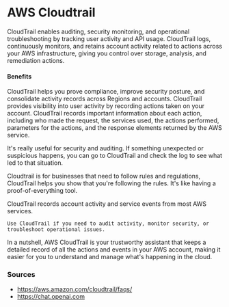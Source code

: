 # AWS Cloudtrail 
CloudTrail enables auditing, security monitoring, and operational troubleshooting by tracking user activity and API usage. CloudTrail logs, continuously monitors, and retains account activity related to actions across your AWS infrastructure, giving you control over storage, analysis, and remediation actions.

#### Benefits 
CloudTrail helps you prove compliance, improve security posture, and consolidate activity records across Regions and accounts. CloudTrail provides visibility into user activity by recording actions taken on your account. CloudTrail records important information about each action, including who made the request, the services used, the actions performed, parameters for the actions, and the response elements returned by the AWS service.

It's really useful for security and auditing. If something unexpected or suspicious happens, you can go to CloudTrail and check the log to see what led to that situation.   

Cloudtrail is for businesses that need to follow rules and regulations, CloudTrail helps you show that you're following the rules. It's like having a proof-of-everything tool.

CloudTrail records account activity and service events from most AWS services.  

    Use CloudTrail if you need to audit activity, monitor security, or troubleshoot operational issues.


In a nutshell, AWS CloudTrail is your trustworthy assistant that keeps a detailed record of all the actions and events in your AWS account, making it easier for you to understand and manage what's happening in the cloud.

### Sources
* https://aws.amazon.com/cloudtrail/faqs/ 
* https://chat.openai.com  